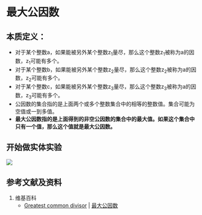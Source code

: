 # 最大公因数

## 本质定义：

- 对于某个整数a，如果能被另外某个整数z<sub>1</sub>量尽，那么这个整数z<sub>1</sub>被称为a的因数，z<sub>1</sub>可能有多个。
- 对于某个整数b，如果能被另外某个整数z<sub>2</sub>量尽，那么这个整数z<sub>2</sub>被称为a的因数，z<sub>2</sub>可能有多个。
- 对于某个整数c，如果能被另外某个整数z<sub>3</sub>量尽，那么这个整数z<sub>3</sub>被称为a的因数，z<sub>3</sub>可能有多个。
- 公因数的集合指的是上面两个或多个整数集合中的相等的整数值。集合可能为空值或一到多值。
- **最大公因数指的是上面得到的非空公因数的集合中的最大值。如果这个集合中只有一个值，那么这个值就是最大公因数。**

## 开始做实体实验

![](/images/数论/基本数和合成数/最大公因数/1a1.jpg)

## 参考文献及资料

1. 维基百科
	- [Greatest common divisor](https://en.wikipedia.org/wiki/Greatest_common_divisor) | [最大公因数](https://zh.wikipedia.org/wiki/最大公因数) 





